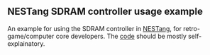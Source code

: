 ## NESTang SDRAM controller usage example

An example for using the SDRAM controller in [NESTang](https://github.com/nand2mario/nestang), for retro-game/computer core developers. The [code](src/sdram_top.v) should be mostly self-explainatory.


